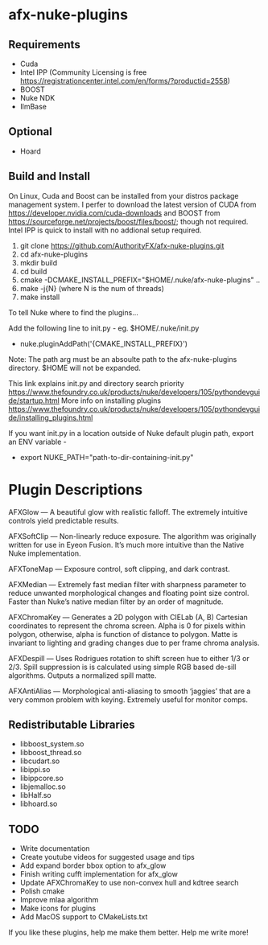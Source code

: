 ﻿afx-nuke-plugins
================

Requirements
------------
* Cuda
* Intel IPP (Community Licensing is free https://registrationcenter.intel.com/en/forms/?productid=2558)
* BOOST
* Nuke NDK
* IlmBase

Optional
--------
* Hoard

Build and Install
-----------------

On Linux, Cuda and Boost can be installed from your distros package management system. I perfer to download the latest version of CUDA from https://developer.nvidia.com/cuda-downloads and BOOST from https://sourceforge.net/projects/boost/files/boost/; though not required.  Intel IPP is quick to install with no addional setup required.

1. git clone https://github.com/AuthorityFX/afx-nuke-plugins.git
2. cd afx-nuke-plugins
3. mkdir build
4. cd build
5. cmake -DCMAKE_INSTALL_PREFIX="$HOME/.nuke/afx-nuke-plugins" ..
6. make -j{N} (where N is the num of threads)
7. make install

To tell Nuke where to find the plugins...

Add the following line to init.py - eg. $HOME/.nuke/init.py
* nuke.pluginAddPath('{CMAKE_INSTALL_PREFIX}')

Note: The path arg must be an absoulte path to the afx-nuke-plugins directory. $HOME will not be expanded.

This link explains init.py and directory search priority
https://www.thefoundry.co.uk/products/nuke/developers/105/pythondevguide/startup.html
More info on installing plugins
https://www.thefoundry.co.uk/products/nuke/developers/105/pythondevguide/installing_plugins.html

If you want init.py in a location outside of Nuke default plugin path, export an ENV variable -
* export NUKE_PATH="path-to-dir-containing-init.py"


Plugin Descriptions
===================

AFXGlow — A beautiful glow with realistic falloff.  The extremely intuitive controls yield predictable results.

AFXSoftClip — Non-linearly reduce exposure.  The algorithm was originally written for use in Eyeon Fusion.  It’s much more intuitive than the Native Nuke implementation.

AFXToneMap — Exposure control, soft clipping, and dark contrast.

AFXMedian — Extremely fast median filter with sharpness parameter to reduce unwanted morphological changes and floating point size control.  Faster than Nuke’s native median filter by an order of magnitude.

AFXChromaKey — Generates a 2D polygon with CIELab (A, B) Cartesian coordinates to represent the chroma screen.  Alpha is 0 for pixels within polygon, otherwise, alpha is function of distance to polygon.  Matte is invariant to lighting and grading changes due to per frame chroma analysis.

AFXDespill — Uses Rodrigues rotation to shift screen hue to either 1/3 or 2/3.  Spill suppression is is calculated using simple RGB based de-sill algorithms. Outputs a normalized spill matte.

AFXAntiAlias — Morphological anti-aliasing to smooth ‘jaggies’ that are a very common problem with keying. Extremely useful for monitor comps.

Redistributable Libraries
-------------------------

* libboost_system.so
* libboost_thread.so
* libcudart.so
* libippi.so
* libippcore.so
* libjemalloc.so
* libHalf.so
* libhoard.so

TODO
--------------------------------------------------

* Write documentation
* Create youtube videos for suggested usage and tips
* Add expand border bbox option to afx_glow
* Finish writing cufft implementation for afx_glow
* Update AFXChromaKey to use non-convex hull and kdtree search
* Polish cmake
* Improve mlaa algorithm
* Make icons for plugins
* Add MacOS support to CMakeLists.txt

If you like these plugins, help me make them better. Help me write more!
